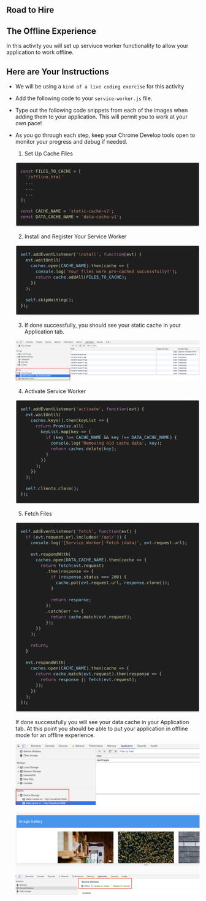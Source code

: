 ## Road to Hire
## The Offline Experience

In this activity you will set up serviuce worker functionality to allow your application to work offline.

## Here are Your Instructions

* We will be using a `kind of a live coding exercise` for this activity

* Add the following code to your `service-worker.js` file.

* Type out the following code snippets from each of the images when adding them to your application. This will permit you to work at your own pace!  

* As you go through each step, keep your Chrome Develop tools open to monitor your progress and debug if needed.

   1. Set Up Cache Files

   ![Files To Cache](Images/cache-code.png)

   2. Install and Register Your Service Worker

   ![Register](Images/register-code.png)

   3. If done successfully, you should see your static cache in your Application tab.

   ![Static Cache](Images/static-cache.png)

   4. Activate Service Worker

   ![Activate](Images/activate-code.png)

   5. Fetch Files

   ![Fetch](Images/fetch-code.png)

   If done successfully you will see your data cache in your Application tab. At this point you should be able to put your application in offline mode for an offline experience.

   ![Data Cache](Images/data-cache.png)

   ![Offline](Images/offline.png)
